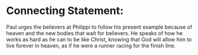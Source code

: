 # Connecting Statement:

Paul urges the believers at Philippi to follow his present example because of heaven and the new bodies that wait for believers. He speaks of how he works as hard as he can to be like Christ, knowing that God will allow him to live forever in heaven, as if he were a runner racing for the finish line.
